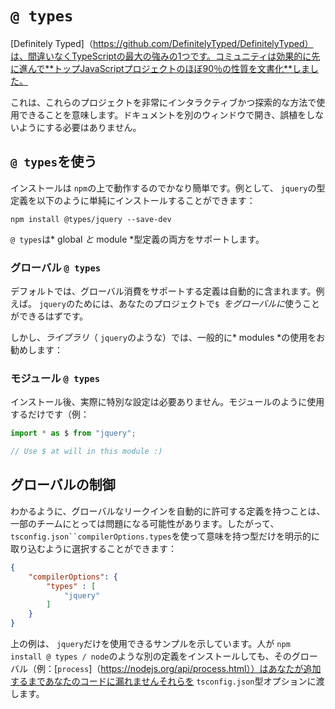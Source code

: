 # `@ types`

[Definitely Typed]（https://github.com/DefinitelyTyped/DefinitelyTyped）は、間違いなくTypeScriptの最大の強みの1つです。コミュニティは効果的に先に進んで**トップJavaScriptプロジェクトのほぼ90％の性質を文書化**しました。

これは、これらのプロジェクトを非常にインタラクティブかつ探索的な方法で使用できることを意味します。ドキュメントを別のウィンドウで開き、誤植をしないようにする必要はありません。

## `@ types`を使う

インストールは `npm`の上で動作するのでかなり簡単です。例として、 `jquery`の型定義を以下のように単純にインストールすることができます：

```
npm install @types/jquery --save-dev
```

`@ types`は* global *と* module *型定義の両方をサポートします。


### グローバル `@ types`

デフォルトでは、グローバル消費をサポートする定義は自動的に含まれます。例えば。 `jquery`のためには、あなたのプロジェクトで`$ `*をグローバルに*使うことができるはずです。

しかし、*ライブラリ*（ `jquery`のような）では、一般的に* modules *の使用をお勧めします：

### モジュール `@ types`

インストール後、実際に特別な設定は必要ありません。モジュールのように使用するだけです（例：

```ts
import * as $ from "jquery";

// Use $ at will in this module :)
```

## グローバルの制御

わかるように、グローバルなリークインを自動的に許可する定義を持つことは、一部のチームにとっては問題になる可能性があります。したがって、 `tsconfig.json``compilerOptions.types`を使って意味を持つ型だけを明示的に取り込むように選択することができます：

```json
{
    "compilerOptions": {
        "types" : [
            "jquery"
        ]
    }
}
```

上の例は、 `jquery`だけを使用できるサンプルを示しています。人が `npm install @ types / node`のような別の定義をインストールしても、そのグローバル（例：[`process`]（https://nodejs.org/api/process.html））はあなたが追加するまであなたのコードに漏れませんそれらを `tsconfig.json`型オプションに渡します。
